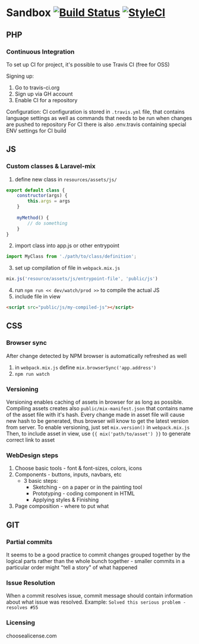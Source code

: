 # Sandbox [![Build Status](https://travis-ci.org/xkrupa12/sandbox.svg?branch=master)](https://travis-ci.org/xkrupa12/sandbox) [![StyleCI](https://styleci.io/repos/125975041/shield?branch=master)](https://styleci.io/repos/125975041)

## PHP

### Continuous Integration
To set up CI for project, it's possible to use Travis CI (free for OSS)

Signing up:
1. Go to travis-ci.org
2. Sign up via GH account
3. Enable CI for a repository

Configuration:
CI configuration is stored in `.travis.yml` file, that contains language settings as well as commands that needs to be run when changes are pushed to repository
For CI there is also .env.travis containing special ENV settings for CI build

## JS

### Custom classes & Laravel-mix
1. define new class in `resources/assets/js/`
```javascript
export default class {
    constructor(args) {
        this.args = args
    }
    
    myMethod() {
        // do something
    }
}
```
2. import class into app.js or other entrypoint 
```javascript
import MyClass from './path/to/class/definition';
``` 
3. set up compilation of file in `webpack.mix.js`
```javascript
mix.js('resource/assets/js/entrypoint-file', 'public/js')
```
4. run `npm run << dev/watch/prod >>` to compile the actual JS
5. include file in view
```html
<script src="public/js/my-compiled-js"></script>
```


## CSS

### Browser sync
After change detected by NPM browser is automatically refreshed as well
1. in `webpack.mix.js` define `mix.browserSync('app.address')`
2. `npm run watch`


### Versioning
Versioning enables caching of assets in browser for as long as possible. Compiling assets creates also `public/mix-manifest.json` that contains name of the asset file with it's hash. Every change made in asset file will cause new hash to be generated, thus browser will know to get the latest version from server.
To enable versioning, just set `mix.version()` in `webpack.mix.js`
Then, to include asset in view, use `{{ mix('path/to/asset') }}` to generate correct link to asset

### WebDesign steps
1. Choose basic tools - font & font-sizes, colors, icons
2. Components - buttons, inputs, navbars, etc
    - 3 basic steps:
        - Sketching - on a paper or in the painting tool
        - Prototyping - coding component in HTML
        - Applying styles & Finishing
3. Page composition - where to put what

## GIT

### Partial commits
It seems to be a good practice to commit changes grouped together by the logical parts rather than the whole bunch together - smaller commits in a particular order might "tell a story" of what happened

### Issue Resolution
When a commit resolves issue, commit message should contain information about what issue was resolved. Example: `Solved this serious problem - resolves #55`

### Licensing
choosealicense.com
